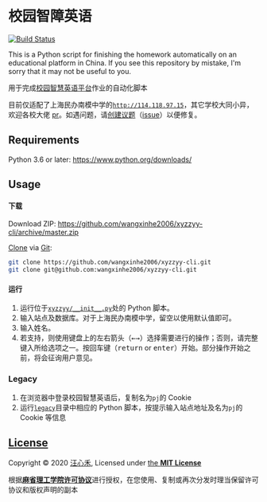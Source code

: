 # 校园智障英语
[![Build Status](https://travis-ci.com/wxh06/xyzzyy-cli.svg)](https://travis-ci.com/wxh06/xyzzyy-cli)

This is a Python script for finishing the homework automatically on an educational platform in China. If you see this repository by mistake, I'm sorry that it may not be useful to you.

用于完成[校园智慧英语平台](http://pc.pjjy.com/)作业的自动化脚本

目前仅适配了上海民办南模中学的[`http://114.118.97.15`](http://114.118.97.15/page/pc/?db=site_20180305000000)，其它学校大同小异，欢迎各校大佬 [pr](https://github.com/wangxinhe2006/xyzzyy-cli/pulls)。如遇问题，请[创建议题](https://github.com/wangxinhe2006/xyzzyy-cli/issues/new)（[issue](https://github.com/wangxinhe2006/xyzzyy-cli/issues)）以便修复。

## Requirements
Python 3.6 or later: <https://www.python.org/downloads/>

## Usage
#### 下载
Download ZIP:
<https://github.com/wangxinhe2006/xyzzyy-cli/archive/master.zip>

[Clone](https://git-scm.com/docs/git-clone) via [Git](https://git-scm.com/):
```sh
git clone https://github.com/wangxinhe2006/xyzzyy-cli.git
git clone git@github.com:wangxinhe2006/xyzzyy-cli.git
```
#### 运行
1. 运行位于[`xyzzyy/__init__.py`](xyzzyy/__init__.py)处的 Python 脚本。
2. 输入站点及数据库。对于上海民办南模中学，留空以使用默认值即可。
3. 输入姓名。
4. 若支持，则使用键盘上的左右箭头（<kbd>←</kbd><kbd>→</kbd>）选择需要进行的操作；否则，请完整键入所给选项之一。按回车键（<kbd>return</kbd> or <kbd>enter</kbd>）开始。部分操作开始之前，将会征询用户意见。

### Legacy
1. 在浏览器中登录校园智慧英语后，复制名为`pj`的 Cookie
2. 运行[`legacy`](legacy)目录中相应的 Python 脚本，按提示输入站点地址及名为`pj`的 Cookie 等信息

## [License](LICENSE)
Copyright &copy; 2020 [汪心禾](https://github.com/wangxinhe2006), Licensed under [the **MIT License**](https://choosealicense.com/licenses/mit/)

根据[**麻省理工学院许可协议**](https://opensource.org/licenses/MIT)进行授权，在您使用、复制或再次分发时理当保留许可协议和版权声明的副本
